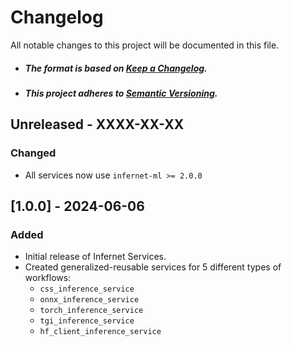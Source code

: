 # Changelog

All notable changes to this project will be documented in this file.

- ##### The format is based on [Keep a Changelog](https://keepachangelog.com/en/1.0.0/).
- ##### This project adheres to [Semantic Versioning](https://semver.org/spec/v2.0.0.html).

## Unreleased - XXXX-XX-XX

### Changed

- All services now use `infernet-ml >= 2.0.0`

## [1.0.0] - 2024-06-06

### Added

- Initial release of Infernet Services.
- Created generalized-reusable services for 5 different types of workflows:
  - `css_inference_service`
  - `onnx_inference_service`
  - `torch_inference_service`
  - `tgi_inference_service`
  - `hf_client_inference_service`
